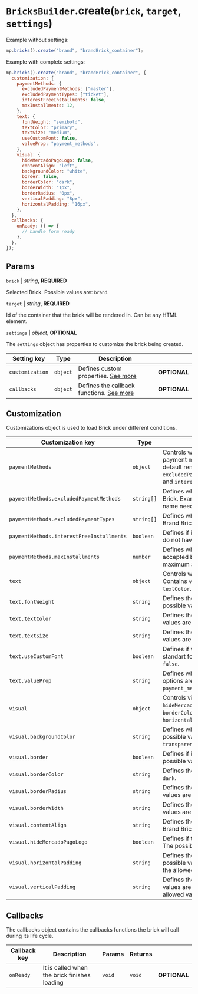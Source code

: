 # `BricksBuilder`.create(`brick`, `target`, `settings`)

Example without settings:

```js
mp.bricks().create("brand", "brandBrick_container");
```

Example with complete settings:

```js
mp.bricks().create("brand", "brandBrick_container", {
  customization: {
    paymentMethods: {
      excludedPaymentMethods: ["master"],
      excludedPaymentTypes: ["ticket"],
      interestFreeInstallments: false,
      maxInstallments: 12,
    },
    text: {
      fontWeight: "semibold",
      textColor: "primary",
      textSize: "medium",
      useCustomFont: false,
      valueProp: "payment_methods",
    },
    visual: {
      hideMercadoPagoLogo: false,
      contentAlign: "left",
      backgroundColor: "white",
      border: false,
      borderColor: "dark",
      borderWidth: "1px",
      borderRadius: "0px",
      verticalPadding: "8px",
      horizontalPadding: "16px",
    },
  },
  callbacks: {
    onReady: () => {
      // handle form ready
    },
  },
});
```

## Params

`brick` | _string_, **REQUIRED**

Selected Brick. Possible values are: `brand`.

`target` | _string_, **REQUIRED**

Id of the container that the brick will be rendered in. Can be any HTML element.

`settings` | _object_, **OPTIONAL**

The `settings` object has properties to customize the brick being created.

| Setting key     | Type     | Description                                            |              |
| --------------- | -------- | ------------------------------------------------------ | ------------ |
| `customization` | `object` | Defines custom properties. [See more](#customization)  | **OPTIONAL** |
| `callbacks`     | `object` | Defines the callback functions. [See more](#callbacks) | **OPTIONAL** |

## Customization

Customizations object is used to load Brick under different conditions.

| Customization key                         | Type       | Description                                                                                                                                                                                                                                           |              |
| ----------------------------------------- | ---------- | ----------------------------------------------------------------------------------------------------------------------------------------------------------------------------------------------------------------------------------------------------- | ------------ |
| `paymentMethods`                          | `object`   | Controls which information about payment methods and payment method types will appear on the Brand Brick - at the default render and modal. Contains `excludedPaymentMethods`,`excludedPaymentTypes`,`maxInstallments` and `interestFreeInstallments`. | **OPTIONAL** |
| `paymentMethods.excludedPaymentMethods`   | `string[]` | Defines which Payment Method will not be shown at Brand Brick. Example: card issuer, as `visa`. The payment method name needs to be lower case.                                                                                                       | **OPTIONAL** |
| `paymentMethods.excludedPaymentTypes`     | `string[]` | Defines which Payment Method Type will not be shown at Brand Brick. The default value is `empty`. Example: `debit_card`.                                                                                                                              | **OPTIONAL** |
| `paymentMethods.interestFreeInstallments` | `boolean`  | Defines if it will be shown that the installments have interest or do not have interest. The possible values are `true` or `false`.                                                                                                                   | **OPTIONAL** |
| `paymentMethods.maxInstallments`          | `number`   | Defines which value will be shown as maximum installments accepted by the seller. If filled, the value starts at `2` and the maximum allowed to show is `12`.                                                                                          | **OPTIONAL** |
| `text`                                    | `object`   | Controls which message will appear on the Brand Brick. Contains `valueProp`, `useCustomFont`, `textSize`, `fontWeight` and `textColor`.                                                                                                               | **OPTIONAL** |
| `text.fontWeight`                         | `string`   | Defines the font weight to the texts at Brand Brick. The possible values are `semi-bold` or `regular`.                                                                                                                                                | **OPTIONAL** |
| `text.textColor`                          | `string`   | Defines the font color to the texts at Brand Brick. The possible values are `primary`, `secondary` or `inverted`.                                                                                                                                     | **OPTIONAL** |
| `text.textSize`                           | `string`   | Defines the font size to the texts at Brand Brick. The possible values are `extra-small`, `small`, `medium` or `large`.                                                                                                                               | **OPTIONAL** |
| `text.useCustomFont`                      | `boolean`  | Defines if will be used a custom font or if it will adopt the standart font to Brand Brick. The possible values are `true` or `false`.                                                                                                                | **OPTIONAL** |
| `text.valueProp`                          | `string`   | Defines which message will appear on the Brand Brick. The options are `payment_methods` (which is the default value), `payment_methods_logos`, `installments`,`security` and `credits`.                                                               | **OPTIONAL** |
| `visual`                                  | `object`   | Controls visual aspects for the Brand Brick. Contains `hideMercadoPagoLogo`, `contentAlign`, `backgroundColor`, `border`, `borderColor`, `borderWidth`, `borderRadius`, `verticalPadding` and `horizontalPadding`.                                    | **OPTIONAL** |
| `visual.backgroundColor`                  | `string`   | Defines which will be the background color at Brand Brick. The possible values are `white`, `MPPrimary`, `MPSecondary`, `black` or `transparent`.                                                                                                     | **OPTIONAL** |
| `visual.border`                           | `boolean`  | Defines if it will be shown a border around the banner. The possible values are `true` or `false`.                                                                                                                                                    | **OPTIONAL** |
| `visual.borderColor`                      | `string`   | Defines the border color. The possible values are `light` or `dark`.                                                                                                                                                              | **OPTIONAL** |
| `visual.borderRadius`                     | `string`   | Defines the border radius if it is be showned. The possible values are expressed in pixels in the format `Npx`                                                                                                                                        | **OPTIONAL** |
| `visual.borderWidth`                      | `string`   | Defines the border color if it is be showned. The possible values are `1px` or `2px`.                                                                                                                                                                 | **OPTIONAL** |
| `visual.contentAlign`                     | `string`   | Defines the content alignment - text and images - inside de Brand Brick. The possible values are `left`, `center` or `right`.                                                                                                                        | **OPTIONAL** |
| `visual.hideMercadoPagoLogo`              | `boolean`  | Defines if the MercadoPago logos will be show at Brand Brick. The possible values are `true` or `false`.                                                                                                                                              | **OPTIONAL** |
| `visual.horizontalPadding`                | `string`   | Defines the horizontal padding for the Brand Brick. The possible values are expressed in pixels in the format `Npx` and the allowed values are between `0px` and `40px`.                                                                              | **OPTIONAL** |
| `visual.verticalPadding`                  | `string`   | Defines the vertical padding for the Brand Brick. The possible values are expressed in pixels in the format `Npx` and the allowed values are between `0px` and `40px`.                                                                                | **OPTIONAL** |

## Callbacks

The callbacks object contains the callbacks functions the brick will call during its life cycle.

| Callback key | Description                                  | Params | Returns |              |
| ------------ | -------------------------------------------- | ------ | ------- | ------------ |
| `onReady`    | It is called when the brick finishes loading | `void` | `void`  | **OPTIONAL** |
